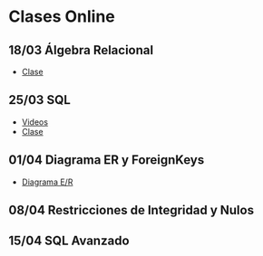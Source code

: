 # Clases Online

## 18/03 Álgebra Relacional 
- [Clase](https://zoom.us/rec/share/2M4rNeqg1mlOeKvu0mzNY5coMrnUeaa82ygbrvpbzkf-B5owGeUIJLgkBWWf-JvB)

## 25/03 SQL 
- [Videos](https://www.youtube.com/watch?v=Ce-hNjfninU&list=PLleedqq9njXUHhFeOJzgsMThN4bzKtl8c)
- [Clase](https://zoom.us/rec/share/6etpcriv6G5OGLfzwXGDC4V8Aof1X6a80XIZrqUFzx7tk-lij3TX4u1mtgpB77Fa)

## 01/04 Diagrama ER y ForeignKeys
- [Diagrama E/R](https://drive.google.com/file/d/16CapuxwGPaju80utGgeVK-3wmDN0zUvl/view)


## 08/04 Restricciones de Integridad y Nulos


## 15/04 SQL Avanzado


